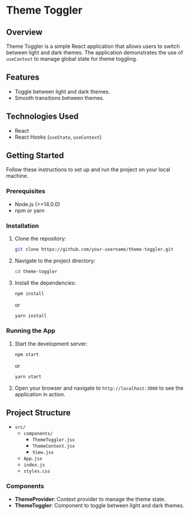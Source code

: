 # Theme Toggler

## Overview

Theme Toggler is a simple React application that allows users to switch between light and dark themes. The application demonstrates the use of `useContext` to manage global state for theme toggling.

## Features

- Toggle between light and dark themes.
- Smooth transitions between themes.

## Technologies Used

- React
- React Hooks (`useState`, `useContext`)

## Getting Started

Follow these instructions to set up and run the project on your local machine.

### Prerequisites

- Node.js (>=14.0.0)
- npm or yarn

### Installation

1. Clone the repository:

   ```bash
   git clone https://github.com/your-username/theme-toggler.git
   ```

2. Navigate to the project directory:

   ```bash
   cd theme-toggler
   ```

3. Install the dependencies:

   ```bash
   npm install
   ```

   or

   ```bash
   yarn install
   ```

### Running the App

1. Start the development server:

   ```bash
   npm start
   ```

   or

   ```bash
   yarn start
   ```

2. Open your browser and navigate to `http://localhost:3000` to see the application in action.

## Project Structure

- `src/`
  - `components/`
    - `ThemeToggler.jsx`
    - `ThemeContext.jsx`
    - `View.jsx`
  - `App.jsx`
  - `index.js`
  - `styles.css`

### Components

- **ThemeProvider**: Context provider to manage the theme state.
- **ThemeToggler**: Component to toggle between light and dark themes.

